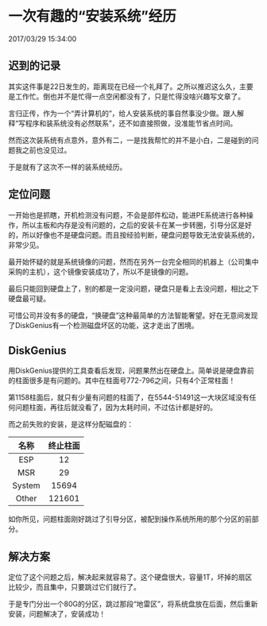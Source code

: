 # 一次有趣的“安装系统”经历
2017/03/29 15:34:00


## 迟到的记录

其实这件事是22日发生的，距离现在已经一个礼拜了。之所以推迟这么久，主要是工作忙。倒也并不是忙得一点空闲都没有了，只是忙得没啥兴趣写文章了。

言归正传，作为一个“弄计算机的”，给人安装系统的事自然事没少做。跟人解释“写程序和装系统没有必然联系”，还不如直接照做，没准能节省点时间。

然而这次装系统有点意外，意外有二，一是找我帮忙的并不是小白，二是碰到的问题我之前也没见过。

于是就有了这次不一样的装系统经历。


## 定位问题

一开始也是抓瞎，开机检测没有问题，不会是部件松动，能进PE系统进行各种操作，所以主板和内存是没有问题的，之后的安装卡在某一步转圈，引导分区是好的，所以好像也不是硬盘问题。而且按经验判断，硬盘问题导致无法安装系统的，非常少见。

最开始怀疑的就是系统镜像的问题，然而在另外一台完全相同的机器上（公司集中采购的主机），这个镜像安装成功了，所以不是镜像的问题。

最后只能回到硬盘上了，别的都是一定没问题，硬盘只是看上去没问题，相比之下硬盘最可疑。

可惜公司并没有多的硬盘，“换硬盘”这种最简单的方法智能奢望。好在无意间发现了DiskGenius有一个检测磁盘坏区的功能，这才走出了困境。


## DiskGenius

用DiskGenius提供的工具查看后发现，问题果然出在硬盘上。简单说是硬盘靠前的柱面很多是有问题的。其中在柱面号772-796之间，只有4个正常柱面！

第1158柱面后，就只有少量有问题的柱面了，在5544-51491这一大块区域没有任何问题柱面，再往后就没看了，因为太耗时间，不过估计都是好的。

而之前失败的安装，是这样分配磁盘的：

| 名称   | 终止柱面 |
|:------:|:--------:|
| ESP    | 12       |
| MSR    | 29       |
| System | 15694    |
| Other  | 121601   |

如你所见，问题柱面刚好跳过了引导分区，被配到操作系统所用的那个分区的前部分。


## 解决方案

定位了这个问题之后，解决起来就容易了。这个硬盘很大，容量1T，坏掉的扇区比较少，而且集中，只要跳过它们就行了。

于是专门分出一个80G的分区，跳过那段“地雷区”，将系统盘放在后面，然后重新安装，问题解决了，安装成功！


